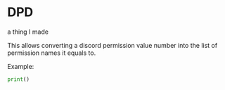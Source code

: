 # DPD
a thing I made

This allows converting a discord permission value number into the list of permission names it equals to.

Example:
```py
print()
```
